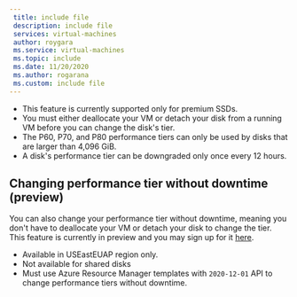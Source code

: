 ```yaml
---
 title: include file
 description: include file
 services: virtual-machines
 author: roygara
 ms.service: virtual-machines
 ms.topic: include
 ms.date: 11/20/2020
 ms.author: rogarana
 ms.custom: include file
---
```


- This feature is currently supported only for premium SSDs.
- You must either deallocate your VM or detach your disk from a running VM before you can change the disk's tier.
- The P60, P70, and P80 performance tiers can only be used by disks that are larger than 4,096 GiB.
- A disk's performance tier can be downgraded only once every 12 hours.

## Changing performance tier without downtime (preview)

You can also change your performance tier without downtime, meaning you don't have to deallocate your VM or detach your disk to change the tier. This feature is currently in preview and you may sign up for it [here](https://aka.ms/liveperftiersignup).

- Available in USEastEUAP region only.
- Not available for shared disks
- Must use Azure Resource Manager templates with `2020-12-01` API to change performance tiers without downtime.